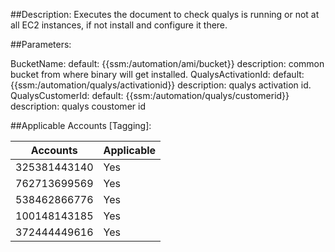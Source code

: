 ##Description: Executes the document to check qualys is running or not at all EC2 instances, if not install and configure it there.

##Parameters:

BucketName: default: {{ssm:/automation/ami/bucket}} description: common bucket from where binary will get installed.
QualysActivationId: default: {{ssm:/automation/qualys/activationid}} description: qualys activation id.
QualysCustomerId: default: {{ssm:/automation/qualys/customerid}}  description: qualys coustomer id


##Applicable Accounts [Tagging]:

|Accounts   | Applicable  |
| ------------ | ------------ |
| 325381443140  | Yes |
| 762713699569  | Yes |
| 538462866776  | Yes |
| 100148143185  | Yes |
| 372444449616  | Yes |

